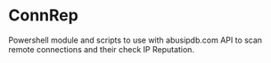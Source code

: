 # ConnRep
Powershell module and scripts to use with abusipdb.com API to scan remote connections and their check IP Reputation.
